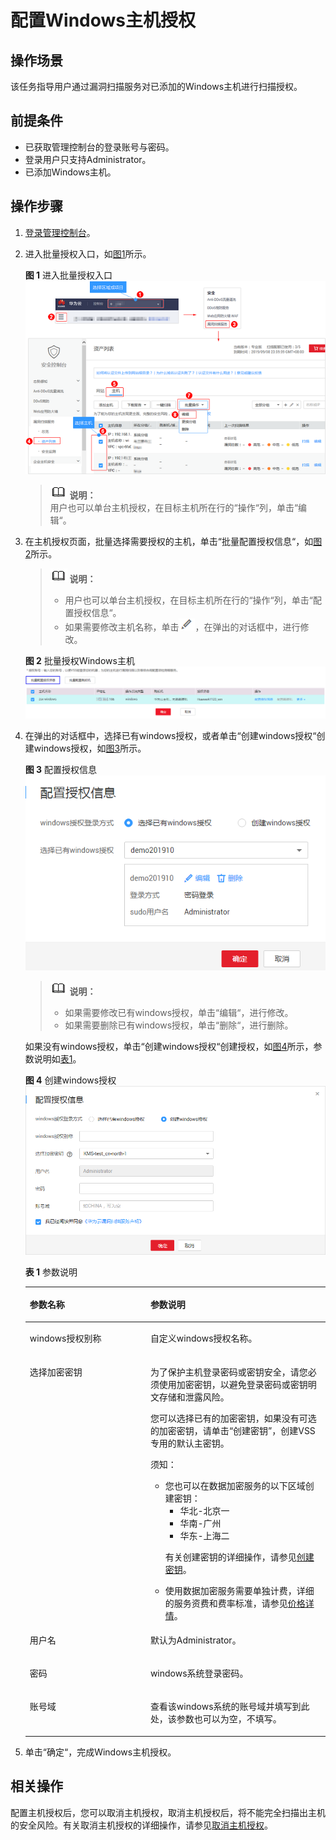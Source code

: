 # 配置Windows主机授权<a name="vss_01_0110"></a>

## 操作场景<a name="section16543350162518"></a>

该任务指导用户通过漏洞扫描服务对已添加的Windows主机进行扫描授权。

## 前提条件<a name="section20902165162619"></a>

-   已获取管理控制台的登录账号与密码。
-   登录用户只支持Administrator。
-   已添加Windows主机。

## 操作步骤<a name="section7792115993011"></a>

1.  [登录管理控制台](https://console.huaweicloud.com/)。
2.  进入批量授权入口，如[图1](#vss_01_0072_fig1441123313521)所示。

    **图 1**  进入批量授权入口<a name="vss_01_0072_fig1441123313521"></a>  
    ![](figures/进入批量授权入口.png "进入批量授权入口")

    >![](public_sys-resources/icon-note.gif) **说明：**   
    >用户也可以单台主机授权，在目标主机所在行的“操作“列，单击“编辑“。  

3.  在主机授权页面，批量选择需要授权的主机，单击“批量配置授权信息“，如[图2](#fig37091438195719)所示。

    >![](public_sys-resources/icon-note.gif) **说明：**   
    >-   用户也可以单台主机授权，在目标主机所在行的“操作“列，单击“配置授权信息“。  
    >-   如果需要修改主机名称，单击![](figures/icon-edit.png)，在弹出的对话框中，进行修改。  

    **图 2**  批量授权Windows主机<a name="fig37091438195719"></a>  
    ![](figures/批量授权Windows主机.png "批量授权Windows主机")

4.  在弹出的对话框中，选择已有windows授权，或者单击“创建windows授权“创建windows授权，如[图3](#fig1851741671217)所示。

    **图 3**  配置授权信息<a name="fig1851741671217"></a>  
    ![](figures/配置授权信息.png "配置授权信息")

    >![](public_sys-resources/icon-note.gif) **说明：**   
    >-   如果需要修改已有windows授权，单击“编辑“，进行修改。  
    >-   如果需要删除已有windows授权，单击“删除“，进行删除。  

    如果没有windows授权，单击“创建windows授权“创建授权，如[图4](#fig98124191127)所示，参数说明如[表1](#table1947303131)。

    **图 4**  创建windows授权<a name="fig98124191127"></a>  
    ![](figures/创建windows授权.png "创建windows授权")

    **表 1**  参数说明

    <a name="table1947303131"></a>
    <table><thead align="left"><tr id="row184230161317"><th class="cellrowborder" valign="top" width="40.21%" id="mcps1.2.3.1.1"><p id="p4473011312"><a name="p4473011312"></a><a name="p4473011312"></a>参数名称</p>
    </th>
    <th class="cellrowborder" valign="top" width="59.79%" id="mcps1.2.3.1.2"><p id="p17463001319"><a name="p17463001319"></a><a name="p17463001319"></a>参数说明</p>
    </th>
    </tr>
    </thead>
    <tbody><tr id="row5453018135"><td class="cellrowborder" valign="top" width="40.21%" headers="mcps1.2.3.1.1 "><p id="p1794185011135"><a name="p1794185011135"></a><a name="p1794185011135"></a>windows授权别称</p>
    </td>
    <td class="cellrowborder" valign="top" width="59.79%" headers="mcps1.2.3.1.2 "><p id="p24143021311"><a name="p24143021311"></a><a name="p24143021311"></a>自定义windows授权名称。</p>
    </td>
    </tr>
    <tr id="row84203016138"><td class="cellrowborder" valign="top" width="40.21%" headers="mcps1.2.3.1.1 "><p id="p6417306136"><a name="p6417306136"></a><a name="p6417306136"></a>选择加密密钥</p>
    </td>
    <td class="cellrowborder" valign="top" width="59.79%" headers="mcps1.2.3.1.2 "><p id="p1996864217345"><a name="p1996864217345"></a><a name="p1996864217345"></a>为了保护主机登录密码或密钥安全，请您必须使用加密密钥，以避免登录密码或密钥明文存储和泄露风险。</p>
    <p id="p6453081317"><a name="p6453081317"></a><a name="p6453081317"></a>您可以选择已有的加密密钥，如果没有可选的加密密钥，请单击<span class="parmvalue" id="vss_01_0072_parmvalue4481414131918"><a name="vss_01_0072_parmvalue4481414131918"></a><a name="vss_01_0072_parmvalue4481414131918"></a>“创建密钥”</span>，创建VSS专用的默认主密钥。</p>
    <div class="notice" id="note205881646419"><a name="note205881646419"></a><a name="note205881646419"></a><span class="noticetitle"> 须知： </span><div class="noticebody"><a name="vss_01_0072_ul1392417162514"></a><a name="vss_01_0072_ul1392417162514"></a><ul id="vss_01_0072_ul1392417162514"><li>您也可以在数据加密服务的以下区域创建密钥：<a name="vss_01_0072_ul9281916165614"></a><a name="vss_01_0072_ul9281916165614"></a><ul id="vss_01_0072_ul9281916165614"><li>华北-北京一</li><li>华南-广州</li><li>华东-上海二</li></ul>
    <p id="vss_01_0072_p144420487251"><a name="vss_01_0072_p144420487251"></a><a name="vss_01_0072_p144420487251"></a>有关创建密钥的详细操作，请参见<a href="https://support.huaweicloud.com/usermanual-dew/dew_01_0178.html" target="_blank" rel="noopener noreferrer">创建密钥</a>。</p>
    </li><li>使用数据加密服务需要单独计费，详细的服务资费和费率标准，请参见<a href="https://www.huaweicloud.com/pricing.html#/dew" target="_blank" rel="noopener noreferrer">价格详情</a>。</li></ul>
    </div></div>
    </td>
    </tr>
    <tr id="row241230111310"><td class="cellrowborder" valign="top" width="40.21%" headers="mcps1.2.3.1.1 "><p id="p1341830121316"><a name="p1341830121316"></a><a name="p1341830121316"></a>用户名</p>
    </td>
    <td class="cellrowborder" valign="top" width="59.79%" headers="mcps1.2.3.1.2 "><p id="p1441230161314"><a name="p1441230161314"></a><a name="p1441230161314"></a>默认为Administrator。</p>
    </td>
    </tr>
    <tr id="row981737121518"><td class="cellrowborder" valign="top" width="40.21%" headers="mcps1.2.3.1.1 "><p id="p18831437101517"><a name="p18831437101517"></a><a name="p18831437101517"></a>密码</p>
    </td>
    <td class="cellrowborder" valign="top" width="59.79%" headers="mcps1.2.3.1.2 "><p id="p198363791511"><a name="p198363791511"></a><a name="p198363791511"></a>windows系统登录密码。</p>
    </td>
    </tr>
    <tr id="row10729144117152"><td class="cellrowborder" valign="top" width="40.21%" headers="mcps1.2.3.1.1 "><p id="p1272934119151"><a name="p1272934119151"></a><a name="p1272934119151"></a>账号域</p>
    </td>
    <td class="cellrowborder" valign="top" width="59.79%" headers="mcps1.2.3.1.2 "><p id="p16729541111510"><a name="p16729541111510"></a><a name="p16729541111510"></a>查看该windows系统的账号域并填写到此处，该参数也可以为空，不填写。</p>
    </td>
    </tr>
    </tbody>
    </table>

5.  单击“确定“，完成Windows主机授权。

## 相关操作<a name="section789610521901"></a>

配置主机授权后，您可以取消主机授权，取消主机授权后，将不能完全扫描出主机的安全风险。有关取消主机授权的详细操作，请参见[取消主机授权](取消主机授权.md)。

